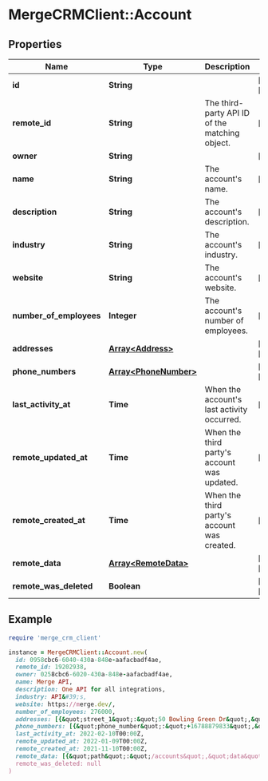 # MergeCRMClient::Account

## Properties

| Name | Type | Description | Notes |
| ---- | ---- | ----------- | ----- |
| **id** | **String** |  | [optional][readonly] |
| **remote_id** | **String** | The third-party API ID of the matching object. | [optional] |
| **owner** | **String** |  | [optional] |
| **name** | **String** | The account&#39;s name. | [optional] |
| **description** | **String** | The account&#39;s description. | [optional] |
| **industry** | **String** | The account&#39;s industry. | [optional] |
| **website** | **String** | The account&#39;s website. | [optional] |
| **number_of_employees** | **Integer** | The account&#39;s number of employees. | [optional] |
| **addresses** | [**Array&lt;Address&gt;**](Address.md) |  | [optional][readonly] |
| **phone_numbers** | [**Array&lt;PhoneNumber&gt;**](PhoneNumber.md) |  | [optional][readonly] |
| **last_activity_at** | **Time** | When the account&#39;s last activity  occurred. | [optional] |
| **remote_updated_at** | **Time** | When the third party&#39;s account was updated. | [optional] |
| **remote_created_at** | **Time** | When the third party&#39;s account was created. | [optional] |
| **remote_data** | [**Array&lt;RemoteData&gt;**](RemoteData.md) |  | [optional][readonly] |
| **remote_was_deleted** | **Boolean** |  | [optional][readonly] |

## Example

```ruby
require 'merge_crm_client'

instance = MergeCRMClient::Account.new(
  id: 0958cbc6-6040-430a-848e-aafacbadf4ae,
  remote_id: 19202938,
  owner: 0258cbc6-6020-430a-848e-aafacbadf4ae,
  name: Merge API,
  description: One API for all integrations,
  industry: API&#39;s,
  website: https://merge.dev/,
  number_of_employees: 276000,
  addresses: [{&quot;street_1&quot;:&quot;50 Bowling Green Dr&quot;,&quot;street_2&quot;:&quot;Golden Gate Park&quot;,&quot;city&quot;:&quot;San Francisco&quot;,&quot;state&quot;:&quot;CA&quot;,&quot;postal_code&quot;:&quot;94122&quot;,&quot;country&quot;:&quot;USA&quot;,&quot;address_type&quot;:&quot;Shipping&quot;}],
  phone_numbers: [{&quot;phone_number&quot;:&quot;+16788879833&quot;,&quot;phone_number_type&quot;:&quot;Mobile&quot;}],
  last_activity_at: 2022-02-10T00:00Z,
  remote_updated_at: 2022-01-09T00:00Z,
  remote_created_at: 2021-11-10T00:00Z,
  remote_data: [{&quot;path&quot;:&quot;/accounts&quot;,&quot;data&quot;:[&quot;Varies by platform&quot;]}],
  remote_was_deleted: null
)
```

